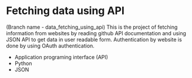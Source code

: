 # Fetching data using API
(Branch name - data_fetching_using_api) This is the project of fetching information from websites by reading github API documentation and using JSON API to get data in user readable form. Authentication by website is done by using OAuth authentication.
- Application programing interface (API)
- Python
- JSON

